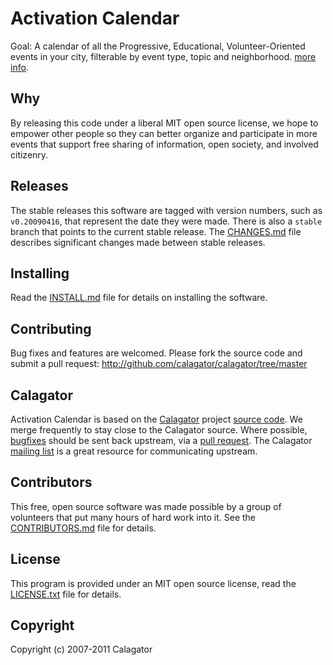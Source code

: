 Activation Calendar
===================

Goal: A calendar of all the Progressive, Educational, Volunteer-Oriented events in your city, filterable by event type, topic and neighborhood. [more info](http://activatehub.org/).

Why
---

By releasing this code under a liberal MIT open source license, we hope to empower other people so they can better organize and participate in more events that support free sharing of information, open society, and involved citizenry.


Releases
--------

The stable releases this software are tagged with version numbers, such as `v0.20090416`, that represent the date they were made. There is also a `stable` branch that points to the current stable release. The [CHANGES.md](http://github.com/calagator/calagator/blob/master/CHANGES.md) file describes significant changes made between stable releases.


Installing
----------

Read the [INSTALL.md](http://github.com/calagator/calagator/blob/master/INSTALL.md) file for details on installing the software.


Contributing
------------

Bug fixes and features are welcomed. Please fork the source code and submit a pull request: <http://github.com/calagator/calagator/tree/master>


Calagator
---------

Activation Calendar is based on the [Calagator](http://calagator.org/) project [source code](http://github.com/calagator/calagator/). We merge frequently to stay close to the Calagator source. Where possible, [bugfixes](http://code.google.com/p/calagator/issues/list) should be sent back upstream, via a [pull request](http://help.github.com/pull-requests/). The Calagator [mailing list](http://groups.google.com/group/pdx-tech-calendar/) is a great resource for communicating upstream.

Contributors
------------

This free, open source software was made possible by a group of volunteers that put many hours of hard work into it. See the [CONTRIBUTORS.md](http://github.com/calagator/calagator/blob/master/CONTRIBUTORS.md) file for details.


License
-------

This program is provided under an MIT open source license, read the [LICENSE.txt](http://github.com/calagator/calagator/blob/master/LICENSE.txt) file for details.


Copyright
---------

Copyright (c) 2007-2011 Calagator

